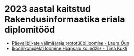 # 2023 aastal kaitstud Rakendusinformaatika eriala diplomitööd

- [Päevaliblikate välimääraja prototüübi loomine - Laura Õun](./Liblikarakendus/README.md)
- [Ikoonikomplekti loomine Haapsalu kolledžile - Tiina Kukli](./Ikoonikomplekt/README.md)